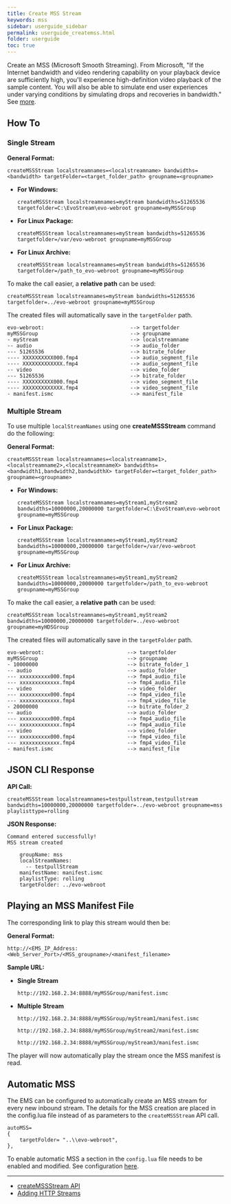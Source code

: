 ```yaml
---
title: Create MSS Stream
keywords: mss
sidebar: userguide_sidebar
permalink: userguide_createmss.html
folder: userguide
toc: true
---
```


Create an MSS (Microsoft Smooth Streaming). From Microsoft, "If the Internet bandwidth and video rendering capability on your playback device are sufficiently high, you'll experience high-definition video playback of the sample content. You will also be able to simulate end user experiences under varying conditions by simulating drops and recoveries in bandwidth." See [more](https://www.iis.net/media/experiencesmoothstreaming).



## How To

### Single Stream

**General Format:**

```
createMSSStream localstreamnames=<localstreamname> bandwidths=<bandwidth> targetFolder=<target_folder_path> groupname=<groupname>
```

- **For Windows:**

  ```
  createMSSStream localstreamnames=myStream bandwidths=51265536 targetfolder=C:\EvoStream\evo-webroot groupname=myMSSGroup
  ```


- **For Linux Package:**

  ```
  createMSSStream localstreamnames=myStream bandwidths=51265536 targetfolder=/var/evo-webroot groupname=myMSSGroup
  ```

- **For Linux Archive:**

  ```
  createMSSStream localstreamnames=myStream bandwidths=51265536 targetfolder=/path_to_evo-webroot groupname=myMSSGroup
  ```

To make the call easier, a **relative path** can be used:

```
createMSSStream localstreamnames=myStream bandwidths=51265536 targetfolder=../evo-webroot groupname=myMSSGroup
```

The created files will automatically save in the `targetFolder` path.

```
evo-webroot:                            --> targetfolder
myMSSGroup                              --> groupname
- myStream                              --> localstreamname
-- audio                                --> audio_folder
--- 51265536                            --> bitrate_folder
---- XXXXXXXXXX000.fmp4                 --> audio_segment_file
---- XXXXXXXXXXXXX.fmp4                 --> audio_segment_file
-- video                                --> video_folder
--- 51265536                            --> bitrate_folder
---- XXXXXXXXXX000.fmp4                 --> video_segment_file
---- XXXXXXXXXXXXX.fmp4                 --> video_segment_file
- manifest.ismc                         --> manifest_file
```



### Multiple Stream

To use multiple `localStreamNames` using one **createMSSStream** command do the following:

**General Format:**

```
createMSSStream localstreamnames=<localstreamname1>,<localstreamname2>,<localstreamnameX> bandwidths=<bandwidth1,bandwidth2,bandwidthX> targetFolder=<target_folder_path> groupname=<groupname>
```

- **For Windows:**

  ```
  createMSSStream localstreamnames=myStream1,myStream2 bandwidths=10000000,20000000 targetfolder=C:\EvoStream\evo-webroot groupname=myMSSGroup
  ```

- **For Linux Package:**

  ```
  createMSSStream localstreamnames=myStream1,myStream2 bandwidths=10000000,20000000 targetfolder=/var/evo-webroot groupname=myMSSGroup
  ```

- **For Linux Archive:**

  ```
  createMSSStream localstreamnames=myStream1,myStream2 bandwidths=10000000,20000000 targetfolder=/path_to_evo-webroot groupname=myMSSGroup
  ```

To make the call easier, a **relative path** can be used:

```
createMSSStream localstreamnames=myStream1,myStream2 bandwidths=10000000,20000000 targetfolder=../evo-webroot groupname=myHDSGroup
```

The created files will automatically save in the `targetFolder` path.

```
evo-webroot:                           --> targetfolder
myMSSGroup                             --> groupname
- 10000000                             --> bitrate_folder_1
-- audio                               --> audio_folder
--- xxxxxxxxxx000.fmp4                 --> fmp4_audio_file
--- xxxxxxxxxxxxx.fmp4                 --> fmp4_audio_file
-- video                               --> video_folder
--- xxxxxxxxxx000.fmp4                 --> fmp4_video_file
--- xxxxxxxxxxxxx.fmp4                 --> fmp4_video_file
- 20000000                             --> bitrate_folder_2
-- audio                               --> audio_folder
--- xxxxxxxxxx000.fmp4                 --> fmp4_audio_file
--- xxxxxxxxxxxxx.fmp4                 --> fmp4_audio_file
-- video                               --> video_folder
--- xxxxxxxxxx000.fmp4                 --> fmp4_video_file
--- xxxxxxxxxxxxx.fmp4                 --> fmp4_video_file
- manifest.ismc                        --> manifest_file
```



## JSON CLI Response

**API Call:**

```
createMSSStream localstreamnames=testpullstream,testpullstream bandwidths=10000000,20000000 targetfolder=../evo-webroot groupname=mss playlisttype=rolling
```

**JSON Response:**

```
Command entered successfully!
MSS stream created

    groupName: mss
    localStreamNames:
      -- testpullStream
    manifestName: manifest.ismc
    playlistType: rolling
    targetFolder: ../evo-webroot
```



## Playing an MSS Manifest File

The corresponding link to play this stream would then be:

**General Format:**

```
http://<EMS_IP_Address:<Web_Server_Port>/<MSS_groupname>/<manifest_filename>
```

**Sample URL:**

- **Single Stream**

  ```
  http://192.168.2.34:8888/myMSSGroup/manifest.ismc
  ```


- **Multiple Stream**

  ```
  http://192.168.2.34:8888/myMSSGroup/myStream1/manifest.ismc
  ```

  ```
  http://192.168.2.34:8888/myMSSGroup/myStream2/manifest.ismc
  ```

  ```
  http://192.168.2.34:8888/myMSSGroup/myStream3/manifest.ismc
  ```

The player will now automatically play the stream once the MSS manifest is read.



## Automatic MSS

The EMS can be configured to automatically create an MSS stream for every new inbound stream. The details for the MSS creation are placed in the config.lua file instead of as parameters to the `createMSSStream` API call.

```
autoMSS=
{
    targetFolder= "..\\evo-webroot",
},

```

To enable automatic MSS a section in the `config.lua` file needs to be enabled and modified. See configuration [here](userguide_config.html#autoDASH/HLS/HDS/MSS).

------

- [createMSSStream API](api_createMSSStream.html) 
- [Adding HTTP Streams](userguide_add.html#adding-http-streams)